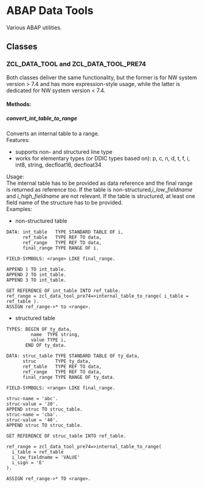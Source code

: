 # ABAP Data Tools
Various ABAP utilities.

## Classes
### ZCL_DATA_TOOL and ZCL_DATA_TOOL_PRE74
Both classes deliver the same functionality, but the former is for NW system version > 7.4 and has more expression-style usage, while the latter is dedicated for NW system version < 7.4. 
#### Methods:
##### convert_int_table_to_range
Converts an internal table to a range.  
Features:
- supports non- and structured line type
- works for elementary types (or DDIC types based on): p, c, n, d, t, f, i, int8, string, decfloat16, decfloat34</li>  

Usage:  
The internal table has to be provided as data reference and the final range is returned as reference too.
If the table is non-structured,*i_low_fieldname* and *i_high_fieldname* are not relevant. If the table is structured, at least one field name of the structure has to be provided.  
Examples: 
* non-structured table
```ABAP
DATA: int_table   TYPE STANDARD TABLE OF i,
      ref_table   TYPE REF TO data,
      ref_range   TYPE REF TO data,
      final_range TYPE RANGE OF i.

FIELD-SYMBOLS: <range> LIKE final_range.

APPEND 1 TO int_table.
APPEND 2 TO int_table.
APPEND 3 TO int_table.

GET REFERENCE OF int_table INTO ref_table.
ref_range = zcl_data_tool_pre74=>internal_table_to_range( i_table = ref_table ).
ASSIGN ref_range->* to <range>.
```  
* structured table
```ABAP
TYPES: BEGIN OF ty_data,
         name  TYPE string,
         value TYPE i,
       END OF ty_data.

DATA: struc_table TYPE STANDARD TABLE OF ty_data,
      struc       TYPE ty_data,
      ref_table   TYPE REF TO data,
      ref_range   TYPE REF TO data,
      final_range TYPE RANGE OF ty_data.

FIELD-SYMBOLS: <range> LIKE final_range.

struc-name = 'abc'.
struc-value = '20'.
APPEND struc TO struc_table.
struc-name = 'cba'.
struc-value = '40'.
APPEND struc TO struc_table.

GET REFERENCE OF struc_table INTO ref_table.

ref_range = zcl_data_tool_pre74=>internal_table_to_range( 
  i_table = ref_table 
  i_low_fieldname = 'VALUE' 
  i_sign = 'E' 
).

ASSIGN ref_range->* TO <range>.
```  

